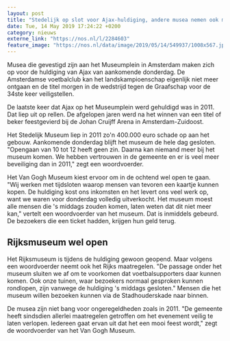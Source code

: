 ```yaml
---
layout: post
title: "Stedelijk op slot voor Ajax-huldiging, andere musea nemen ook maatregelen"
date: Tue, 14 May 2019 17:24:22 +0200
category: nieuws
externe_link: "https://nos.nl/l/2284603"
feature_image: "https://nos.nl/data/image/2019/05/14/549937/1008x567.jpg"
---
```


<p>Musea die gevestigd zijn aan het Museumplein in Amsterdam maken zich op voor de huldiging van Ajax van aankomende donderdag. De Amsterdamse voetbalclub kan het landskampioenschap eigenlijk niet meer ontgaan en de titel morgen in de wedstrijd tegen de Graafschap voor de 34ste keer veiligstellen.</p>
<p>De laatste keer dat Ajax op het Museumplein werd gehuldigd was in 2011. Dat liep uit op rellen. De afgelopen jaren werd na het winnen van een titel of beker feestgevierd bij de Johan Cruijff Arena in Amsterdam-Zuidoost.</p>
<p>Het Stedelijk Museum liep in 2011 zo'n 400.000 euro schade op aan het gebouw. Aankomende donderdag blijft het museum de hele dag gesloten. "Opengaan van 10 tot 12 heeft geen zin. Daarna kan niemand meer bij het museum komen. We hebben vertrouwen in de gemeente en er is veel meer beveiliging dan in 2011," zegt een woordvoerder.</p>
<p>Het Van Gogh Museum kiest ervoor om in de ochtend wel open te gaan. "Wij werken met tijdsloten waarop mensen van tevoren een kaartje kunnen kopen. De huldiging kost ons inkomsten en het levert ons veel werk op, want we waren voor donderdag volledig uitverkocht. Het museum moest alle mensen die 's middags zouden komen, laten weten dat dit niet meer kan," vertelt een woordvoerder van het museum. Dat is inmiddels gebeurd. De bezoekers die een ticket hadden, krijgen hun geld terug.</p>
<h2>Rijksmuseum wel open</h2>
<p>Het Rijksmuseum is tijdens de huldiging gewoon geopend. Maar volgens een woordvoerder neemt ook het Rijks maatregelen. "De passage onder het museum sluiten we af om te voorkomen dat voetbalsupporters daar kunnen komen. Ook onze tuinen, waar bezoekers normaal gesproken kunnen rondlopen, zijn vanwege de huldiging 's middags gesloten." Mensen die het museum willen bezoeken kunnen via de Stadhouderskade naar binnen.</p>
<p>De musea zijn niet bang voor ongeregeldheden zoals in 2011. "De gemeente heeft sindsdien allerlei maatregelen getroffen om het evenement veilig te laten verlopen. Iedereen gaat ervan uit dat het een mooi feest wordt," zegt de woordvoerder van het Van Gogh Museum.</p>
